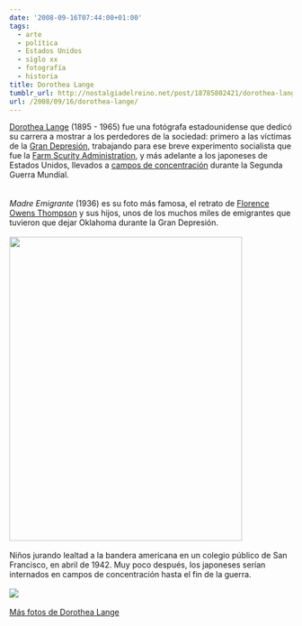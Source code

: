 ```yaml
---
date: '2008-09-16T07:44:00+01:00'
tags:
  - arte
  - política
  - Estados Unidos
  - siglo xx
  - fotografía
  - historia
title: Dorothea Lange
tumblr_url: http://nostalgiadelreino.net/post/18785802421/dorothea-lange
url: /2008/09/16/dorothea-lange/
---
```


<p><a href="http://es.wikipedia.org/wiki/Dorothea_Lange">Dorothea Lange</a> (1895 - 1965)  fue una fotógrafa estadounidense que dedicó su carrera a mostrar a los perdedores de la sociedad: primero a las víctimas de la <a href="http://es.wikipedia.org/wiki/Gran_Depresi%C3%B3n">Gran Depresión</a>, trabajando para ese breve experimento socialista que fue la <a href="http://en.wikipedia.org/wiki/Farm_Security_Administration">Farm Scurity Administration</a>, y más adelante a los japoneses de Estados Unidos, llevados a <a href="http://es.wikipedia.org/wiki/Campos_de_concentraci%C3%B3n_en_los_Estados_Unidos">campos de concentración</a> durante la Segunda Guerra Mundial.<br/><br/><br/><em>Madre Emigrante</em> (1936) es su foto más famosa, el retrato de <a href="http://en.wikipedia.org/wiki/Florence_Owens_Thompson">Florence Owens Thompson</a> y sus hijos, unos de los muchos miles de emigrantes que tuvieron que dejar Oklahoma durante la Gran Depresión.<br/><br/><img src="http://nostalgiadelreino.net/blog/wp-content/uploads/2008/09/madreemigrante-230x300.jpg" width="414" height="540" class="aligncenter size-medium wp-image-43"/><br/><br/>Niños jurando lealtad a la bandera americana en un colegio público de San Francisco, en abril de 1942. Muy poco después, los japoneses serían internados en campos de concentración hasta el fin de la guerra.<br/><br/><img src="http://nostalgiadelreino.net/blog/wp-content/uploads/2008/09/ninosjaponeses.jpg" class="aligncenter size-medium wp-image-38"/><br/><br/><a href="http://commons.wikimedia.org/wiki/Category:Dorothea_Lange">Más fotos de Dorothea Lange</a></p><div class="blogger-post-footer"><img width="1" height="1" src="https://blogger.googleusercontent.com/tracker/1180118427259117074-7061472287654600839?l=nostalgiadelreino.blogspot.com" alt=""/></div>